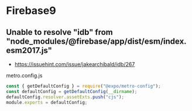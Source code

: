 # Firebase9

## Unable to resolve "idb" from "node_modules/@firebase/app/dist/esm/index.esm2017.js"
* https://issuehint.com/issue/jakearchibald/idb/267

metro.config.js
```js
const { getDefaultConfig } = require("@expo/metro-config");
const defaultConfig = getDefaultConfig(__dirname);
defaultConfig.resolver.assetExts.push("cjs");
module.exports = defaultConfig;
```
